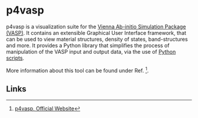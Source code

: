 # p4vasp

p4vasp is a visualization suite for the [Vienna Ab-initio Simulation Package (VASP)](../modeling/vasp.md). It contains an extensible Graphical User Interface framework, that can be used to view material structures, density of states, band-structures and more. It provides a Python library that simplifies the process of manipulation of the VASP input and output data, via the use of [Python scripts](../scripting/python.md).

More information about this tool can be found under Ref. [^1].

## Links

[^1]: [p4vasp, Official Website](http://p4vasp.at/)
